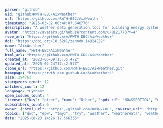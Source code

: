 ```yaml
---
parser: "github"
uid: "github/RWTH-EBC/AixWeather"
url: "https://github.com/RWTH-EBC/AixWeather"
timestamp: "2025-03-02 00:48:07.540776"
description: "A weather data generation tool for building energy system simulations. Pull, Transform, Export."
avatar: "https://avatars.githubusercontent.com/u/8121773?v=4"
repo_url: "https://github.com/RWTH-EBC/AixWeather"
doi: "https://doi.org/10.5281/zenodo.14924822"
name: "AixWeather"
full_name: "RWTH-EBC/AixWeather"
html_url: "https://github.com/RWTH-EBC/AixWeather"
created_at: "2023-05-09T15:35:47Z"
updated_at: "2025-02-24T17:42:57Z"
clone_url: "https://github.com/RWTH-EBC/AixWeather.git"
homepage: "https://rwth-ebc.github.io/AixWeather/"
size: 194763
stargazers_count: 12
watchers_count: 12
language: "Python"
open_issues_count: 4
license: {"key": "other", "name": "Other", "spdx_id": "NOASSERTION", "url": null, "node_id": "MDc6TGljZW5zZTA="}
subscribers_count: 6
owner: {"html_url": "https://github.com/RWTH-EBC", "avatar_url": "https://avatars.githubusercontent.com/u/8121773?v=4", "login": "RWTH-EBC", "type": "Organization"}
topics: ["dwd", "epw", "tmy3", "try", "weather", "weatherdata", "weatherdatacollection", "converter"]
date: "2025-08-23 14:26:17.566355"
---
```


